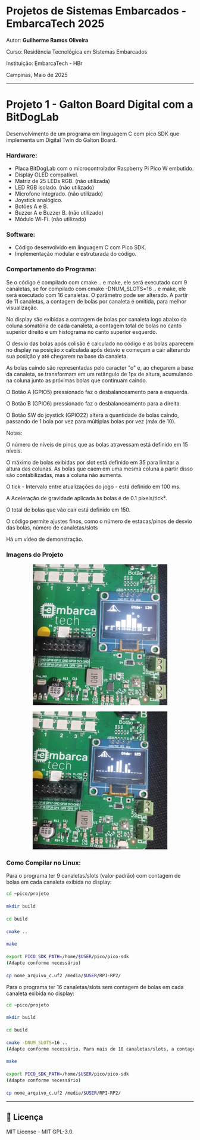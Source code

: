 # Projetos de Sistemas Embarcados - EmbarcaTech 2025 

Autor: **Guilherme Ramos Oliveira**

Curso: Residência Tecnológica em Sistemas Embarcados

Instituição: EmbarcaTech - HBr

Campinas, Maio de 2025

---

# Projeto 1 - Galton Board Digital com a BitDogLab

Desenvolvimento de um programa em linguagem C com pico SDK que implementa um Digital Twin do Galton Board.

### Hardware:

- Placa BitDogLab com o microcontrolador Raspberry Pi Pico W embutido.
- Display OLED compatível.
- Matriz de 25 LEDs RGB. (não utilizada)
- LED RGB isolado. (não utilizado)
- Microfone integrado. (não utilizado)
- Joystick analógico. 
- Botões A e B.
- Buzzer A e Buzzer B. (não utilizado)
- Módulo Wi-Fi. (não utilizado)

### Software:

- Código desenvolvido em linguagem C com Pico SDK.
- Implementação modular e estruturada do código.

### Comportamento do Programa:

Se o código é compilado com cmake .. e make, ele será executado com 9 canaletas, se for compilado com cmake -DNUM_SLOTS=16 .. e make, ele será executado com 16 canaletas. O parâmetro pode ser alterado. A partir de 11 canaletas, a contagem de bolas por canaleta é omitida, para melhor visualização.

No display são exibidas a contagem de bolas por canaleta logo abaixo da coluna somatória de cada canaleta, a contagem total de bolas no canto superior direito e um histograma no canto superior esquerdo. 

O desvio das bolas após colisão é calculado no código e as bolas aparecem no display na posição x calculada após desvio e começam a cair alterando sua posição y até chegarem na base da canaleta.

As bolas caindo são representadas pelo caracter "o" e, ao chegarem a base da canaleta, se transformam em um retângulo de 1px de altura, acumulando na coluna junto as próximas bolas que continuam caindo.

O Botão A (GPIO5) pressionado faz o desbalanceamento para a esquerda.

O Botão B (GPIO6) pressionado faz o desbalanceamento para a direita.
 
O Botão SW do joystick (GPIO22) altera a quantidade de bolas caindo, passando de 1 bola por vez para múltiplas bolas por vez (máx de 10).

Notas:

O número de níveis de pinos que as bolas atravessam está definido em 15 níveis.

O máximo de bolas exibidas por slot está definido em 35 para limitar a altura das colunas. As bolas que caem em uma mesma coluna a partir disso são contabilizadas, mas a coluna não aumenta.

O tick - Intervalo entre atualizações do jogo - está definido em 100 ms.

A Aceleração de gravidade aplicada às bolas é de 0.1 pixels/tick².

O total de bolas que vão cair está definido em 150.

O código permite ajustes finos, como o número de estacas/pinos de desvio das bolas, número de canaletas/slots

Há um vídeo de demonstração.

### Imagens do Projeto

<p align="center">
  <img src="https://github.com/EmbarcaTech-2025/lab01_galton_board-guilherme-ro/raw/main/assets/galton_board_9_slots.png" width="361" height="378" alt="Bitdoglab" title="Galton Board com 9 Slots">
</p>
<p align="center">
  <img src="https://github.com/EmbarcaTech-2025/lab01_galton_board-guilherme-ro/raw/main/assets/galton_board_16_slots.png" width="362" height="370" alt="Bitdoglab" title="Galton Board com 16 Slots">
</p>

### Como Compilar no Linux:

Para o programa ter 9 canaletas/slots (valor padrão) com contagem de bolas em cada canaleta exibida no display:

```bash
cd ~pico/projeto

mkdir build

cd build

cmake ..

make

export PICO_SDK_PATH=/home/$USER/pico/pico-sdk 
(Adapte conforme necessário)

cp nome_arquivo_c.uf2 /media/$USER/RPI-RP2/
```

Para o programa ter 16 canaletas/slots sem contagem de bolas em cada canaleta exibida no display:

```bash
cd ~pico/projeto

mkdir build

cd build

cmake -DNUM_SLOTS=16 ..
(Adapte conforme necessário. Para mais de 10 canaletas/slots, a contagem por canaleta não será exibida)

make

export PICO_SDK_PATH=/home/$USER/pico/pico-sdk 
(Adapte conforme necessário)

cp nome_arquivo_c.uf2 /media/$USER/RPI-RP2/
```

---

## 📜 Licença
MIT License - MIT GPL-3.0.


